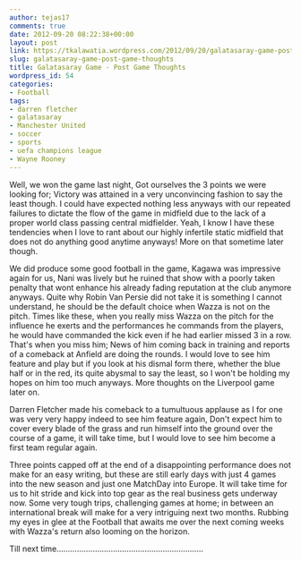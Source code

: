 ```yaml
---
author: tejas17
comments: true
date: 2012-09-20 08:22:38+00:00
layout: post
link: https://tkalawatia.wordpress.com/2012/09/20/galatasaray-game-post-game-thoughts/
slug: galatasaray-game-post-game-thoughts
title: Galatasaray Game - Post Game Thoughts
wordpress_id: 54
categories:
- Football
tags:
- darren fletcher
- galatasaray
- Manchester United
- soccer
- sports
- uefa champions league
- Wayne Rooney
---
```


Well, we won the game last night, Got ourselves the 3 points we were looking for; Victory was attained in a very unconvincing fashion to say the least though. I could have expected nothing less anyways with our repeated failures to dictate the flow of the game in midfield due to the lack of a proper world class passing central midfielder. Yeah, I know I have these tendencies when I love to rant about our highly infertile static midfield that does not do anything good anytime anyways! More on that sometime later though.

We did produce some good football in the game, Kagawa was impressive again for us, Nani was lively but he ruined that show with a poorly taken penalty that wont enhance his already fading reputation at the club anymore anyways. Quite why Robin Van Persie did not take it is something I cannot understand, he should be the default choice when Wazza is not on the pitch. Times like these, when you really miss Wazza on the pitch for the influence he exerts and the performances he commands from the players, he would have commanded the kick even if he had earlier missed 3 in a row. That's when you miss him; News of him coming back in training and reports of a comeback at Anfield are doing the rounds. I would love to see him feature and play but if you look at his dismal form there, whether the blue half or in the red, its quite abysmal to say the least, so I won't be holding my hopes on him too much anyways. More thoughts on the Liverpool game later on.

Darren Fletcher made his comeback to a tumultuous applause as I for one was very very happy indeed to see him feature again, Don't expect him to cover every blade of the grass and run himself into the ground over the course of a game, it will take time, but I would love to see him become a first team regular again.

Three points capped off at the end of a disappointing performance does not make for an easy writing, but these are still early days with just 4 games into the new season and just one MatchDay into Europe. It will take time for us to hit stride and kick into top gear as the real business gets underway now. Some very tough trips, challenging games at home; in between an international break will make for a very intriguing next two months. Rubbing my eyes in glee at the Football that awaits me over the next coming weeks with Wazza's return also looming on the horizon.

Till next time.................................................................
